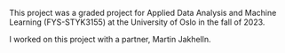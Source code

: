 This project was a graded project for Applied Data Analysis and Machine Learning (FYS-STYK3155) at the University of Oslo in the fall of 2023.

I worked on this project with a partner, Martin Jakhelln.